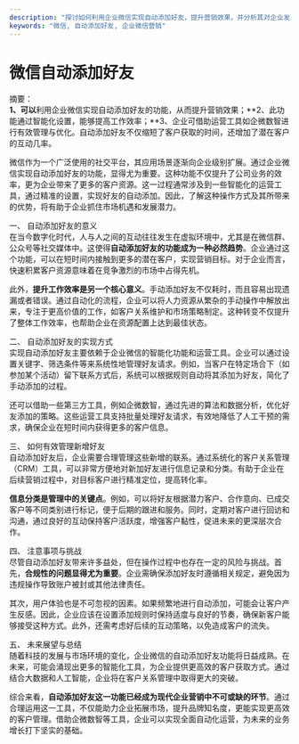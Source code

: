 ```yaml
---
description: "探讨如何利用企业微信实现自动添加好友，提升营销效果，并分析其对企业发展的重要性。"
keywords: "微信, 自动添加好友, 企业微信营销"
---
```

# 微信自动添加好友

摘要：  
**1、可以**利用企业微信实现自动添加好友的功能，从而提升营销效果；**2、此功能通过智能化设置，能够提高工作效率；**3、企业可借助运营工具如企微数智进行有效管理与优化。自动添加好友不仅缩短了客户获取的时间，还增加了潜在客户的互动几率。

微信作为一个广泛使用的社交平台，其应用场景逐渐向企业级别扩展。通过企业微信实现自动添加好友的功能，显得尤为重要。这种功能不仅提升了公司业务的效率，更为企业带来了更多的客户资源。这一过程通常涉及到一些智能化的运营工具，通过精准的设置，实现好友的自动添加。因此，了解这种操作方式及其所带来的优势，将有助于企业抓住市场机遇和发展潜力。

一、 自动添加好友的意义  
在当今数字化时代，人与人之间的互动往往发生在虚拟环境中，尤其是在微信群、公众号等社交媒体中。这使得**自动添加好友的功能成为一种必然趋势**。企业通过这个功能，可以在短时间内接触到更多的潜在客户，实现营销目标。对于企业而言，快速积累客户资源意味着在竞争激烈的市场中占得先机。

此外，**提升工作效率是另一个核心意义**。手动添加好友不仅耗时，而且容易出现遗漏或者错误。通过自动化的流程，企业可以将人力资源从繁杂的手动操作中解放出来，专注于更高价值的工作，如客户关系维护和市场策略制定。这种转变不仅提升了整体工作效率，也帮助企业在资源配置上达到最佳状态。

二、 自动添加好友的实现方式  
实现自动添加好友主要依赖于企业微信的智能化功能和运营工具。企业可以通过设置关键字、筛选条件等来系统性地管理好友请求。例如，当客户在特定场合下（如参加某个活动）留下联系方式后，系统可以根据规则自动将其添加为好友，简化了手动添加的过程。

还可以借助一些第三方工具，例如企微数智，通过先进的算法和数据分析，优化好友添加的策略。这些运营工具支持批量处理好友请求，有效地降低了人工干预的需求，确保企业在短时间内获得更多的客户信息。

三、 如何有效管理新增好友  
自动添加好友后，企业需要合理管理这些新增的联系。通过系统化的客户关系管理（CRM）工具，可以非常方便地对新加好友进行信息记录和分类。有助于企业在后续营销过程中，对目标客户进行精准定位，提高转化率。

**信息分类是管理中的关键点**。例如，可以将好友根据潜力客户、合作意向、已成交客户等不同类别进行标记，便于后期的跟进和服务。同时，定期对客户进行回访和沟通，通过良好的互动保持客户活跃度，增强客户黏性，促进未来的更深层次合作。

四、 注意事项与挑战  
尽管自动添加好友带来许多益处，但在操作过程中也存在一定的风险与挑战。首先，**合规性的问题显得尤为重要**。企业需确保添加好友时遵循相关规定，避免因为违规操作导致账户被封或其他法律责任。

其次，用户体验也是不可忽视的因素。如果频繁地进行自动添加，可能会让客户产生反感。因此，企业应该在设置添加规则时保持适度与良好的节奏，确保新客户能够接受这种方式。此外，还需考虑好后续的互动策略，以免造成客户的流失。

五、 未来展望与总结  
随着科技的发展与市场环境的变化，企业微信的自动添加好友功能将日益成熟。在未来，可能会涌现出更多的智能化工具，为企业提供更高效的客户获取方式。通过结合大数据和人工智能，企业将在客户关系管理中取得更大的突破。

综合来看，**自动添加好友这一功能已经成为现代企业营销中不可或缺的环节**。通过合理运用这一工具，不仅能助力企业拓展市场，提升品牌知名度，更能实现更高效的客户管理。借助企微数智等工具，企业可以实现全面自动化运营，为未来的业务增长打下坚实的基础。
